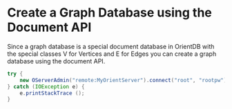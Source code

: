 # Create a Graph Database using the Document API
Since a graph database is a special document database in OrientDB with the special classes V for Vertices and E for Edges you can create a graph database using the document API.

``` java
try {
    new OServerAdmin("remote:MyOrientServer").connect("root", "rootpw").createDatabase("RobotWorld","graph","local").close();
} catch (IOException e) {
    e.printStackTrace ();
}
```

